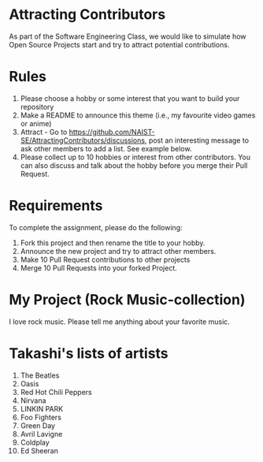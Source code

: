 # Attracting Contributors
As part of the Software Engineering Class, we would like to simulate how Open Source Projects start and try to attract potential contributions.

# Rules

1. Please choose a hobby or some interest that you want to build your repository
2. Make a README to announce this theme (i.e., my favourite video games or anime)
3. Attract - Go to https://github.com/NAIST-SE/AttractingContributors/discussions, post an interesting message to ask other members to add a list. See example below.
4. Please collect up to 10 hobbies or interest from other contributors. You can also discuss and talk about the hobby before you merge their Pull Request.

# Requirements
To complete the assignment, please do the following:
1. Fork this project and then rename the title to your hobby. 
2. Announce the new project and try to attract other members.
3. Make 10 Pull Request contributions to other projects
4. Merge 10 Pull Requests into your forked Project.

# My Project (Rock Music-collection)
I love rock music. Please tell me anything about your favorite music. 

# Takashi's lists of artists
1. The Beatles
2. Oasis
3. Red Hot Chili Peppers
4. Nirvana
5. LINKIN PARK
6. Foo Fighters
7. Green Day
8. Avril Lavigne
9. Coldplay
10. Ed Sheeran

